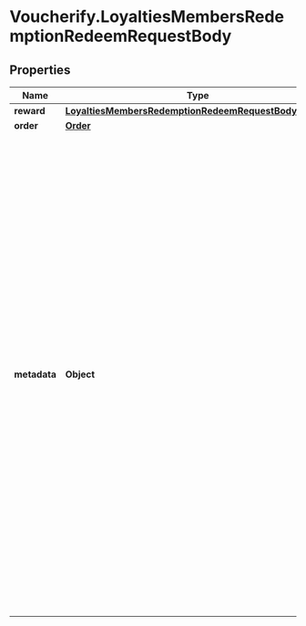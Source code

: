 # Voucherify.LoyaltiesMembersRedemptionRedeemRequestBody

## Properties

Name | Type | Description | Notes
------------ | ------------- | ------------- | -------------
**reward** | [**LoyaltiesMembersRedemptionRedeemRequestBodyReward**](LoyaltiesMembersRedemptionRedeemRequestBodyReward.md) |  | [optional] 
**order** | [**Order**](Order.md) |  | [optional] 
**metadata** | **Object** | A set of key/value pairs that you can send in the request body to check against vouchers requiring **redemption** metadata validation rules to be satisfied. The validation runs against rules that are defined through the [Create Validation Rules](/api-reference/validation-rules/create-validation-rules) endpoint or via the Dashboard; in the _Advanced Rule Builder_ &amp;rarr; _Advanced_ &amp;rarr; _Redemption metadata satisfy_ or _Basic Builder_ &amp;rarr; _Attributes match_ &amp;rarr; _REDEMPTION METADATA_. [Read more](https://support.voucherify.io/article/148-how-to-build-a-rule). | [optional] 


